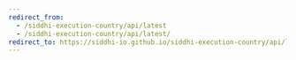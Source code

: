 ```yaml
---
redirect_from:
  - /siddhi-execution-country/api/latest
  - /siddhi-execution-country/api/latest/
redirect_to: https://siddhi-io.github.io/siddhi-execution-country/api/latest/
---
```

